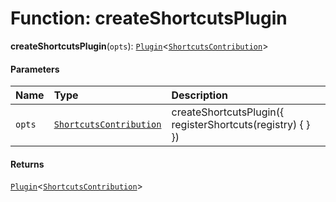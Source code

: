 # Function: createShortcutsPlugin

**createShortcutsPlugin**(`opts`): [`Plugin`](/auto-docs/free-layout-editor/variables/Plugin-1.md)<[`ShortcutsContribution`](/auto-docs/free-layout-editor/variables/ShortcutsContribution-1.md)>

#### Parameters

| Name | Type | Description |
| :------ | :------ | :------ |
| `opts` | [`ShortcutsContribution`](/auto-docs/free-layout-editor/variables/ShortcutsContribution-1.md) | createShortcutsPlugin({ registerShortcuts(registry) { } }) |

#### Returns

[`Plugin`](/auto-docs/free-layout-editor/variables/Plugin-1.md)<[`ShortcutsContribution`](/auto-docs/free-layout-editor/variables/ShortcutsContribution-1.md)>
